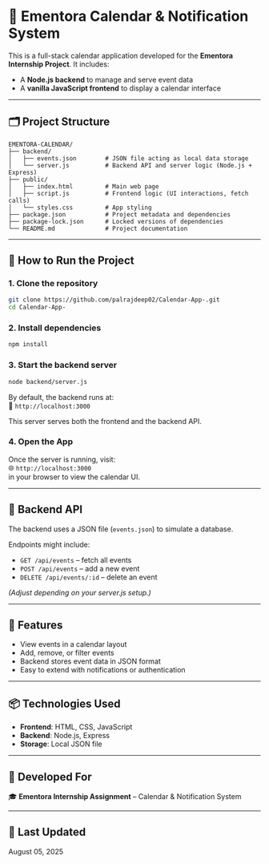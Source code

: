 # 📅 Ementora Calendar & Notification System

This is a full-stack calendar application developed for the **Ementora Internship Project**. It includes:

- A **Node.js backend** to manage and serve event data
- A **vanilla JavaScript frontend** to display a calendar interface

---

## 🗂 Project Structure

```
EMENTORA-CALENDAR/
├── backend/
│   ├── events.json        # JSON file acting as local data storage
│   └── server.js          # Backend API and server logic (Node.js + Express)
├── public/
│   ├── index.html         # Main web page
│   ├── script.js          # Frontend logic (UI interactions, fetch calls)
│   └── styles.css         # App styling
├── package.json           # Project metadata and dependencies
├── package-lock.json      # Locked versions of dependencies
└── README.md              # Project documentation
```

---

## 🚀 How to Run the Project

### 1. Clone the repository

```bash
git clone https://github.com/palrajdeep02/Calendar-App-.git
cd Calendar-App-
```

### 2. Install dependencies

```bash
npm install
```

### 3. Start the backend server

```bash
node backend/server.js
```

By default, the backend runs at:  
📍 `http://localhost:3000`

This server serves both the frontend and the backend API.

### 4. Open the App

Once the server is running, visit:  
🌐 `http://localhost:3000`  
in your browser to view the calendar UI.

---

## 🔧 Backend API

The backend uses a JSON file (`events.json`) to simulate a database.

Endpoints might include:

- `GET /api/events` – fetch all events
- `POST /api/events` – add a new event
- `DELETE /api/events/:id` – delete an event

*(Adjust depending on your server.js setup.)*

---

## 📌 Features

- View events in a calendar layout
- Add, remove, or filter events
- Backend stores event data in JSON format
- Easy to extend with notifications or authentication

---

## 📦 Technologies Used

- **Frontend**: HTML, CSS, JavaScript
- **Backend**: Node.js, Express
- **Storage**: Local JSON file

---

## 🧠 Developed For

🎓 **Ementora Internship Assignment** – Calendar & Notification System

---

## 📅 Last Updated

August 05, 2025
